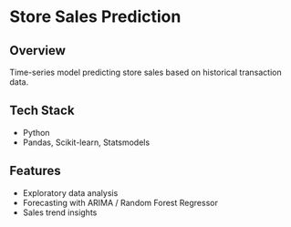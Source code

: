 # Store Sales Prediction 

## Overview
Time-series model predicting store sales based on historical transaction data.

## Tech Stack
- Python
- Pandas, Scikit-learn, Statsmodels

## Features
- Exploratory data analysis
- Forecasting with ARIMA / Random Forest Regressor
- Sales trend insights
